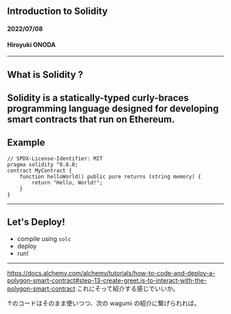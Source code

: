 ## Introduction to Solidity
#### 2022/07/08
#### Hiroyuki ONODA
---
## What is Solidity ?
Solidity is a statically-typed curly-braces programming language designed for developing smart contracts that run on Ethereum.
---
## Example
```solidity
// SPDX-License-Identifier: MIT
pragma solidity ^0.8.0;
contract MyContract {
    function helloWorld() public pure returns (string memory) {
        return "Hello, World!";
    }
}
```
---
## Let's Deploy!
* compile using `solc`
* deploy
* run!
---
https://docs.alchemy.com/alchemy/tutorials/how-to-code-and-deploy-a-polygon-smart-contract#step-13-create-greet.js-to-interact-with-the-polygon-smart-contract
これにそって紹介する感じでいいか。

↑のコードはそのまま使いつつ、次の wagumi の紹介に繋げられれば。

